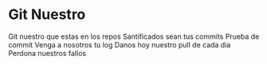  # Git Nuestro

 Git nuestro que estas en los repos
 Santificados sean tus commits
 Prueba de commit
 Venga a nosotros tu log
 Danos hoy nuestro pull de cada dia 
 Perdona nuestros fallos
